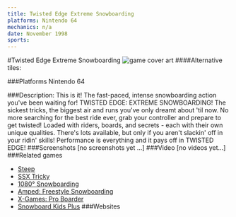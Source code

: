 ```yaml
---
title: Twisted Edge Extreme Snowboarding
platforms: Nintendo 64
mechanics: n/a
date: November 1998
sports: 
---
```

#Twisted Edge Extreme Snowboarding
![game cover art](//images.igdb.com/igdb/image/upload/t_cover_big/oj5mevb2laefgkvxohlx.jpg "Logo Title Text 1")
####Alternative tiles:

###Platforms
Nintendo 64

###Description:
This is it! The fast-paced, intense snowboarding action you've been waiting for! TWISTED EDGE: EXTREME SNOWBOARDING! The sickest tricks, the biggest air and runs you've only dreamt about 'til now. No more searching for the best ride ever, grab your controller and prepare to get twisted! Loaded with riders, boards, and secrets - each with their own unique qualities. There's lots available, but only if you aren't slackin' off in your ridin' skills! Performance is everything and it pays off in TWISTED EDGE!
###Screenshots
[no screenshots yet ...]
###Video
[no videos yet...]
###Related games
* [Steep](/games/steep-19554/)
* [SSX Tricky](/games/ssx-tricky-4176/)
* [1080° Snowboarding](/games/1080-snowboarding-3328/)
* [Amped: Freestyle Snowboarding](/games/amped-freestyle-snowboarding-5484/)
* [X-Games: Pro Boarder](/games/x-games-pro-boarder-44844/)
* [Snowboard Kids Plus](/games/snowboard-kids-plus-72103/)
###Websites

